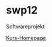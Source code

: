 swp12
=====

Softwareprojekt

[Kurs-Homepage](http://page.mi.fu-berlin.de/panos/geom-comp/index.html)
